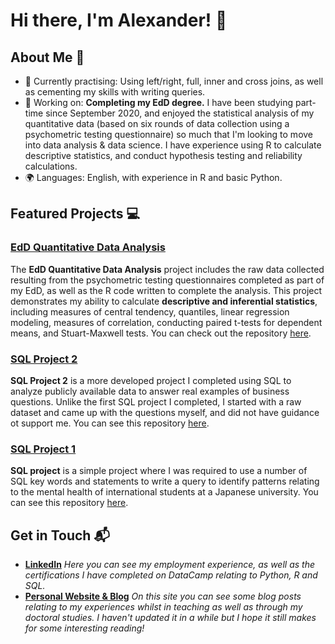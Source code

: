 # Hi there, I'm Alexander! 👋

## About Me 🚀

- 🌱 Currently practising: Using left/right, full, inner and cross joins, as well as cementing my skills with writing queries. 
- 🔭 Working on: **Completing my EdD degree.** I have been studying part-time since September 2020, and enjoyed the statistical analysis of my quantitative data (based on six rounds of data collection using a psychometric testing questionnaire) so much that I'm looking to move into data analysis & data science. I have experience using R to calculate descriptive statistics, and conduct hypothesis testing and reliability calculations. 
- 🌍 Languages: English, with experience in R and basic Python. 

## Featured Projects 💻

### [EdD Quantitative Data Analysis](https://github.com/aeodeneal/edd_analysis)

The **EdD Quantitative Data Analysis** project includes the raw data collected resulting from the psychometric testing questionnaires completed as part of my EdD, as well as the R code written to complete the analysis. This project demonstrates my ability to calculate **descriptive and inferential statistics**, including measures of central tendency, quantiles, linear regression modeling, measures of correlation, conducting paired t-tests for dependent means, and Stuart-Maxwell tests. You can check out the repository [here](https://github.com/aeodeneal/edd_analysis).

### [SQL Project 2](https://github.com/aeodeneal/sql_project_2)

**SQL Project 2** is a more developed project I completed using SQL to analyze publicly available data to answer real examples of business questions. Unlike the first SQL project I completed, I started with a raw dataset and came up with the questions myself, and did not have guidance ot support me. You can see this repository [here](https://github.com/aeodeneal/sql_project_2). 

### [SQL Project 1](https://github.com/aeodeneal/sql_project_1)

**SQL project** is a simple project where I was required to use a number of SQL key words and statements to write a query to identify patterns relating to the mental health of international students at a Japanese university. You can see this repository [here](https://github.com/aeodeneal/sql_project_1). 

## Get in Touch 📬

- **[LinkedIn](https://www.linkedin.com/in/alexander-odeneal-a9119ab7/)**
    _Here you can see my employment experience, as well as the certifications I have completed on DataCamp relating to Python, R and SQL._
- **[Personal Website & Blog](https://odeneal.blog/)**
    _On this site you can see some blog posts relating to my experiences whilst in teaching as well as through my doctoral studies. I haven't updated it in a while but I hope it still makes for some interesting reading!_



